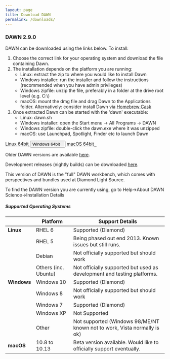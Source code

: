 ```yaml
---
layout: page
title: Download DAWN
permalink: /downloads/
---
```

### DAWN 2.9.0

DAWN can be downloaded using the links below. To install:

1. Choose the correct link for your operating system and download the file containing Dawn.
2. The installation depends on the platform you are running:
    * Linux: extract the zip to where you would like to install Dawn
    * Windows installer: run the installer and follow the instructions (recommended when you have admin privileges)
    * Windows zipfile: unzip the file, preferably in a folder at the drive root level (e.g. C:\\)
    * macOS: mount the dmg file and drag Dawn to the Applications folder. Alternatively: consider install Dawn via [Homebrew Cask](https://caskroom.github.io)
3. Once extracted Dawn can be started with the 'dawn' executable:
    * Linux: dawn.sh
    * Windows installer: open the Start menu &rarr; All Programs &rarr; DAWN
    * Windows zipfile: double-click the dawn.exe where it was unzipped
    * macOS: use Launchpad, Spotlight, Finder etc to launch Dawn
	
<script>
	function showHide(elementId){
		var element = document.getElementById(elementId);
		if(element.style.display == 'none'){
			element.style.display = 'block';
		} else {
			element.style.display = 'none';
		}
	}
</script>

<div class="row center">
        <a href="https://alfred.diamond.ac.uk/DawnDiamond/2.9/downloads/builds-release/DawnDiamond-2.9.0.v20180618-1117-linux64.zip" class="btn-large waves-effect" onclick="trackOutboundLink('https://alfred.diamond.ac.uk/DawnDiamond/2.9/downloads/builds-release/DawnDiamond-2.9.0.v20180618-1117-linux64.zip'); return false;">
        	Linux 64bit<i class="material-icons right">&#xE2C4;</i>
        </a>
        <button type="button" class="btn-large waves-effect" onclick="showHide('winExeOrZip')">
        	Windows 64bit<i class="material-icons right">&#xE2C4;</i>
        </button>
        <a href="https://alfred.diamond.ac.uk/DawnDiamond/2.9/downloads/builds-release/DawnDiamond-2.9.0.v20180618-1117-mac64.dmg" class="btn-large waves-effect" onclick="trackOutboundLink('https://alfred.diamond.ac.uk/DawnDiamond/2.9/downloads/builds-release/DawnDiamond-2.9.0.v20180618-1117-mac64.dmg'); return false;">
        	macOS 64bit<i class="material-icons right">&#xE2C4;</i>
        </a>
</div>

<div id="winExeOrZip" class="row center" style="display: none">
	<a href="https://alfred.diamond.ac.uk/DawnDiamond/2.9/downloads/builds-release/DawnDiamond-2.9.0.v20180618-1117-windows64.exe" class="btn-large waves-effect" onclick="trackOutboundLink('https://alfred.diamond.ac.uk/DawnDiamond/2.9/downloads/builds-release/DawnDiamond-2.9.0.v20180618-1117-windows64.exe');return false">
		EXE<i class="material-icons right">&#xE2C4;</i>
	</a>
	<a href="https://alfred.diamond.ac.uk/DawnDiamond/2.9/downloads/builds-release/DawnDiamond-2.9.0.v20180618-1117-windows64.zip" class="btn-large waves-effect" onclick="trackOutboundLink('https://alfred.diamond.ac.uk/DawnDiamond/2.9/downloads/builds-release/DawnDiamond-2.9.0.v20180618-1117-windows64.zip');return false">
		ZIP<i class="material-icons right">&#xE2C4;</i>
	</a>
</div>

Older DAWN versions are available [here](https://alfred.diamond.ac.uk/DawnDiamond/).

Development releases (nightly builds) can be downloaded [here](https://alfred.diamond.ac.uk/DawnDiamond/master/downloads/builds-snapshot/).

This version of DAWN is the "full" DAWN workbench, which comes with perspectives and bundles used at Diamond Light Source.

To find the DAWN version you are currently using, go to Help&rarr;About DAWN Science&rarr;Installation Details

##### Supported Operating Systems

|               | Platform             | Support Details                                                          |
|---------------|----------------------|--------------------------------------------------------------------------|
| **Linux**     | RHEL 6               | Supported (Diamond)                                                      |
|               | RHEL 5               | Being phased out end 2013. Known issues but still runs.                  |
|               | Debian               | Not officially supported but should work                                 |
|               | Others (inc. Ubuntu) | Not officially supported but used as development and testing platforms.  |
| **Windows**   | Windows 10           | Supported (Diamond)                                                      |
|               | Windows 8            | Not officially supported but should work                                 |
|               | Windows 7            | Supported (Diamond)                                                      |
|               | Windows XP           | Not Supported                                                            |
|               | Other                | Not supported (Windows 98/ME/NT known not to work, Vista normally is ok) |
| **macOS**     | 10.8 to 10.13        | Beta version available. Would like to officially support eventually.     |

